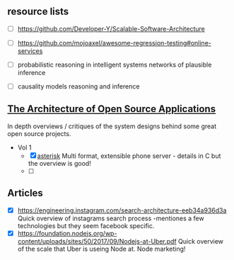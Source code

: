 ## resource lists

- [ ] https://github.com/Developer-Y/Scalable-Software-Architecture
- [ ] https://github.com/mojoaxel/awesome-regression-testing#online-services

- [ ] probabilistic reasoning in intelligent systems networks of plausible inference
- [ ] causality models reasoning and inference


## [The Architecture of Open Source Applications](http://aosabook.org/en/index.html)

In depth overviews / critiques of the system designs behind some great open source projects.

 - Vol 1
    - [x] [asterisk](http://aosabook.org/en/asterisk.html) Multi format, extensible phone server - details in C but the overview is good!
    - [ ]

## Articles

- [x] https://engineering.instagram.com/search-architecture-eeb34a936d3a Quick overview of instagrams search process -mentiones a few technologies but they seem facebook specific.
- [x] https://foundation.nodejs.org/wp-content/uploads/sites/50/2017/09/Nodejs-at-Uber.pdf Quick overview of the scale that Uber is useing Node at. Node marketing!
